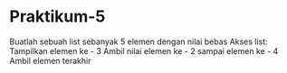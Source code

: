 # Praktikum-5

Buatlah sebuah list sebanyak 5 elemen dengan nilai bebas
Akses list:
Tampilkan elemen ke - 3
Ambil nilai elemen ke - 2 sampai elemen ke - 4
Ambil elemen terakhir
